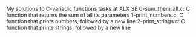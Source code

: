 My solutions to C-variadic functions tasks at ALX SE
0-sum_them_all.c: C function that returns the sum of all its parameters
1-print_numbers.c: C function that prints numbers, followed by a new line
2-print_strings.c: C function that prints strings, followed by a new line
